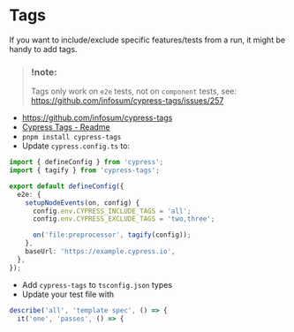 # Tags

If you want to include/exclude specific features/tests from a run, it might be handy to add tags.

> ### !note:
>
> Tags only work on `e2e` tests, not on `component` tests, see: https://github.com/infosum/cypress-tags/issues/257

* https://github.com/infosum/cypress-tags
* [Cypress Tags - Readme](https://github.com/infosum/cypress-tags/blob/master/README.md)
* `pnpm install cypress-tags`
* Update `cypress.config.ts` to:

```typescript
import { defineConfig } from 'cypress';
import { tagify } from 'cypress-tags';

export default defineConfig({
  e2e: {
    setupNodeEvents(on, config) {
      config.env.CYPRESS_INCLUDE_TAGS = 'all';
      config.env.CYPRESS_EXCLUDE_TAGS = 'two,three';

      on('file:preprocessor', tagify(config));
    },
    baseUrl: 'https://example.cypress.io',
  },
});
```

* Add `cypress-tags` to `tsconfig.json` types
* Update your test file with

```typescript
describe('all', 'template spec', () => {
  it('one', 'passes', () => {
```